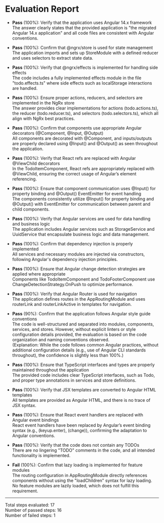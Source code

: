 # Evaluation Report

- **Pass** (100%): Verify that the application uses Angular 14.x framework  
  The answer clearly states that the provided application is "the migrated Angular 14.x application" and all code files are consistent with Angular conventions.

- **Pass** (100%): Confirm that @ngrx/store is used for state management  
  The application imports and sets up StoreModule with a defined reducer and uses selectors to extract state data.

- **Pass** (100%): Verify that @ngrx/effects is implemented for handling side effects  
  The code includes a fully implemented effects module in the file "todo.effects.ts" where side effects such as localStorage interactions are handled.

- **Pass** (100%): Ensure proper actions, reducers, and selectors are implemented in the NgRx store  
  The answer provides clear implementations for actions (todo.actions.ts), the reducer (todo.reducer.ts), and selectors (todo.selectors.ts), which all align with NgRx best practices.

- **Pass** (100%): Confirm that components use appropriate Angular decorators (@Component, @Input, @Output)  
  All components are decorated with @Component, and inputs/outputs are properly declared using @Input() and @Output() as seen throughout the application.

- **Pass** (100%): Verify that React refs are replaced with Angular @ViewChild decorators  
  In the TodoItemComponent, React refs are appropriately replaced with @ViewChild, ensuring the correct usage of Angular’s element referencing.

- **Pass** (100%): Ensure that component communication uses @Input() for property binding and @Output() EventEmitter for event handling  
  The components consistently utilize @Input() for property binding and @Output() with EventEmitter for communication between parent and child components.

- **Pass** (100%): Verify that Angular services are used for data handling and business logic  
  The application includes Angular services such as StorageService and UuidService that encapsulate business logic and data management.

- **Pass** (100%): Confirm that dependency injection is properly implemented  
  All services and necessary modules are injected via constructors, following Angular's dependency injection principles.

- **Pass** (100%): Ensure that Angular change detection strategies are applied where appropriate  
  Components like TodoItemComponent and TodoFooterComponent use ChangeDetectionStrategy.OnPush to optimize performance.

- **Pass** (100%): Verify that Angular Router is used for navigation  
  The application defines routes in the AppRoutingModule and uses routerLink and routerLinkActive in templates for navigation.

- **Pass** (90%): Confirm that the application follows Angular style guide conventions  
  The code is well-structured and separated into modules, components, services, and stores. However, without explicit linters or style configuration details provided, the evaluation is based on the code organization and naming conventions observed.  
  (Explanation: While the code follows common Angular practices, without additional configuration details (e.g., use of Angular CLI standards throughout), the confidence is slightly less than 100%.)

- **Pass** (100%): Ensure that TypeScript interfaces and types are properly maintained throughout the application  
  The provided code includes clear TypeScript interfaces, such as Todo, and proper type annotations in services and store definitions.

- **Pass** (100%): Verify that JSX templates are converted to Angular HTML templates  
  All templates are provided as Angular HTML, and there is no trace of JSX syntax.

- **Pass** (100%): Ensure that React event handlers are replaced with Angular event bindings  
  React event handlers have been replaced by Angular’s event binding syntax (e.g., (keyup.enter), (change)), confirming the adaptation to Angular conventions.

- **Pass** (100%): Verify that the code does not contain any TODOs  
  There are no lingering "TODO" comments in the code, and all intended functionality is implemented.

- **Fail** (100%): Confirm that lazy loading is implemented for feature modules  
  The routing configuration in AppRoutingModule directly references components without using the "loadChildren" syntax for lazy loading. No feature modules are lazily loaded, which does not fulfill this requirement.

---

Total steps evaluated: 17  
Number of passed steps: 16  
Number of failed steps: 1